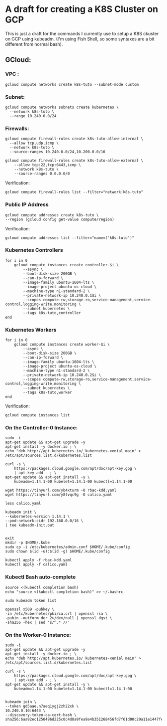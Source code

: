 # A draft for creating a K8S Cluster on GCP

This is just a draft for the commands I currently use to setup a K8S ckuster on GCP using kubeadm.
(I'm using Fish Shell, so some syntaxes are a bit different from normal bash).

## GCloud:

### VPC : 
	gcloud compute networks create k8s-tuto --subnet-mode custom

### Subnet:
	gcloud compute networks subnets create kubernetes \
      --network k8s-tuto \
      --range 10.240.0.0/24

### Firewalls:
	gcloud compute firewall-rules create k8s-tuto-allow-internal \
      --allow tcp,udp,icmp \
      --network k8s-tuto \
      --source-ranges 10.240.0.0/24,10.200.0.0/16

    gcloud compute firewall-rules create k8s-tuto-allow-external \
        --allow tcp:22,tcp:6443,icmp \
        --network k8s-tuto \
        --source-ranges 0.0.0.0/0

Verification:

    gcloud compute firewall-rules list --filter="network:k8s-tuto"

### Public IP Address
	gcloud compute addresses create k8s-tuto \
    --region (gcloud config get-value compute/region)

Verification:

    gcloud compute addresses list --filter="name=('k8s-tuto')"

### Kubernetes Controllers
    for i in 0
        gcloud compute instances create controller-$i \
            --async \
            --boot-disk-size 200GB \
            --can-ip-forward \
            --image-family ubuntu-1604-lts \
            --image-project ubuntu-os-cloud \
            --machine-type n1-standard-2 \
            --private-network-ip 10.240.0.1$i \
            --scopes compute-rw,storage-ro,service-management,service-control,logging-write,monitoring \
            --subnet kubernetes \
            --tags k8s-tuto,controller
    end

### Kubernetes Workers
    for i in 0
        gcloud compute instances create worker-$i \
            --async \
            --boot-disk-size 200GB \
            --can-ip-forward \
            --image-family ubuntu-1604-lts \
            --image-project ubuntu-os-cloud \
            --machine-type n1-standard-2 \
            --private-network-ip 10.240.0.2$i \
            --scopes compute-rw,storage-ro,service-management,service-control,logging-write,monitoring \
            --subnet kubernetes \
            --tags k8s-tuto,worker
    end

Verification:

    gcloud compute instances list

### On the Controller-0 Instance:
    sudo -i
    apt-get update && apt-get upgrade -y
    apt-get install -y docker.io ; \
    echo "deb http://apt.kubernetes.io/ kubernetes-xenial main" > /etc/apt/sources.list.d/kubernetes.list

    curl -s \
        https://packages.cloud.google.com/apt/doc/apt-key.gpg \
        | apt-key add - ; \
    apt-get update && apt-get install -y \
        kubeadm=1.14.1-00 kubelet=1.14.1-00 kubectl=1.14.1-00

    wget https://tinyurl.com/yb4xturm -O rbac-kdd.yaml
    wget https://tinyurl.com/y8lvqc9g -O calico.yaml

    less calico.yaml

    kubeadm init \
    --kubernetes-version 1.14.1 \
    --pod-network-cidr 192.168.0.0/16 \
    | tee kubeadm-init.out


    exit
    mkdir -p $HOME/.kube
    sudo cp -i /etc/kubernetes/admin.conf $HOME/.kube/config
    sudo chown $(id -u):$(id -g) $HOME/.kube/config

    kubectl apply -f rbac-kdd.yaml
    kubectl apply -f calico.yaml

### Kubectl Bash auto-complete
    source <(kubectl completion bash)
    echo "source <(kubectl completion bash)" >> ~/.bashrc

    sudo kubeadm token list

    openssl x509 -pubkey \
    -in /etc/kubernetes/pki/ca.crt | openssl rsa \
    -pubin -outform der 2>/dev/null | openssl dgst \
    -sha256 -hex | sed 's/^.* //'

### On the Worker-0 Instance:
    sudo -i
    apt-get update && apt-get upgrade -y
    apt-get install -y docker.io ; \
    echo "deb http://apt.kubernetes.io/ kubernetes-xenial main" > /etc/apt/sources.list.d/kubernetes.list

    curl -s \
        https://packages.cloud.google.com/apt/doc/apt-key.gpg \
        | apt-key add - ; \
    apt-get update && apt-get install -y \
        kubeadm=1.14.1-00 kubelet=1.14.1-00 kubectl=1.14.1-00

        
    kubeadm join \
    --token gd5aae.n7aeq1ygj2zh22xk \
    10.240.0.10:6443 \
    --discovery-token-ca-cert-hash \
    sha256:6aa92ec1250496d225c0c4d8a9fea9a4b351268456fd7f61d00c29a11e1447fe


